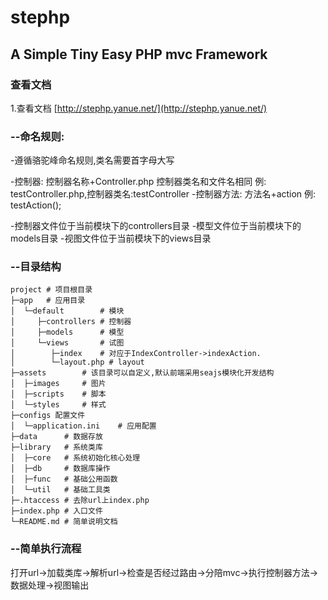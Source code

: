 stephp
======
A Simple Tiny Easy PHP mvc Framework
------------------------------------
### 查看文档
1.查看文档 [http://stephp.yanue.net/](http://stephp.yanue.net/)<br />

### --命名规则:

-遵循骆驼峰命名规则,类名需要首字母大写

-控制器: 控制器名称+Controller.php 控制器类名和文件名相同 例: testController.php,控制器类名:testController
-控制器方法: 方法名+action 例: testAction();

-控制器文件位于当前模块下的controllers目录
-模型文件位于当前模块下的models目录
-视图文件位于当前模块下的views目录

### --目录结构
    project # 项目根目录
    ├─app   # 应用目录
    │  └─default        # 模块
    │     ├─controllers # 控制器
    │     ├─models      # 模型
    │     └─views       # 试图
    │        ├─index    # 对应于IndexController->indexAction.
    │        └─layout.php # layout
    ├─assets        # 该目录可以自定义,默认前端采用seajs模块化开发结构
    │  ├─images     # 图片
    │  ├─scripts    # 脚本
    │  └─styles     # 样式
    ├─configs 配置文件
    │  └─application.ini    # 应用配置
    ├─data      # 数据存放
    ├─library   # 系统类库
    │  ├─core   # 系统初始化核心处理
    │  ├─db     # 数据库操作
    │  ├─func   # 基础公用函数
    │  └─util   # 基础工具类
    ├─.htaccess # 去除url上index.php
    ├─index.php # 入口文件
    └─README.md # 简单说明文档

### --简单执行流程
打开url->加载类库->解析url->检查是否经过路由->分陪mvc->执行控制器方法->数据处理->视图输出


